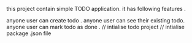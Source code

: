 this project contain simple TODO application.
it has following features .

anyone user can create todo .
anyone user can see their existing todo.
anyone user can mark todo as done .
 // intialise todo project 
 // intialise package .json file 
 